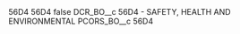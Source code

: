 <?xml version="1.0" encoding="UTF-8"?>
<CustomMetadata xmlns="http://soap.sforce.com/2006/04/metadata" xmlns:xsi="http://www.w3.org/2001/XMLSchema-instance" xmlns:xsd="http://www.w3.org/2001/XMLSchema">
    <description>56D4</description>
    <label>56D4</label>
    <protected>false</protected>
    <values>
        <field>DCR_BO__c</field>
        <value xsi:type="xsd:string">56D4 - SAFETY, HEALTH AND ENVIRONMENTAL</value>
    </values>
    <values>
        <field>PCORS_BO__c</field>
        <value xsi:type="xsd:string">56D4</value>
    </values>
</CustomMetadata>
